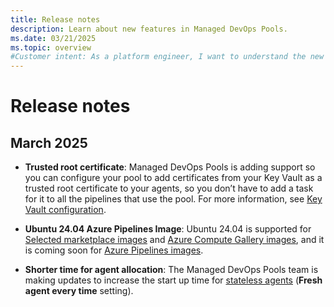 ```yaml
---
title: Release notes
description: Learn about new features in Managed DevOps Pools.
ms.date: 03/21/2025
ms.topic: overview
#Customer intent: As a platform engineer, I want to understand the new features in Managed DevOps Pools.
---
```


# Release notes

## March 2025

* **Trusted root certificate**: Managed DevOps Pools is adding support so you can configure your pool to add certificates from your Key Vault as a trusted root certificate to your agents, so you don’t have to add a task for it to all the pipelines that use the pool. For more information, see [Key Vault configuration](./configure-security.md#key-vault-configuration).

* **Ubuntu 24.04 Azure Pipelines Image**: Ubuntu 24.04 is supported for [Selected marketplace images](./configure-images.md#selected-marketplace-images) and [Azure Compute Gallery images](./configure-images.md#azure-compute-gallery-images), and it is coming soon for [Azure Pipelines images](./configure-images.md#azure-pipelines-images).

* **Shorter time for agent allocation**: The Managed DevOps Pools team is making updates to increase the start up time for [stateless agents](./configure-scaling.md#stateless-pools) (**Fresh agent every time** setting).
